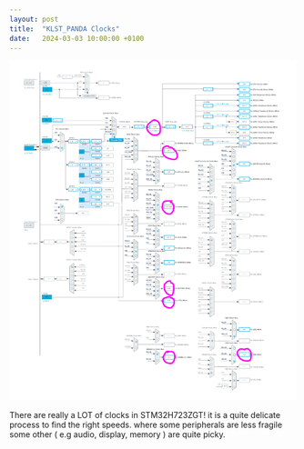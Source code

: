 ```yaml
---
layout: post
title:  "KLST_PANDA Clocks"
date:   2024-03-03 10:00:00 +0100
---
```


![KLST_PANDA-Clocks+Interrupts](/assets/2024-03-03-KLST_PANDA-Clocks+Interrupts.png)

There are really a LOT of clocks in STM32H723ZGT! it is a quite delicate process to find the right speeds. where some peripherals are less fragile some other ( e.g audio, display, memory ) are quite picky.
